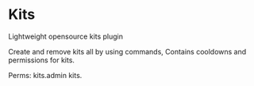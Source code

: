 # Kits
Lightweight opensource kits plugin

Create and remove kits all by using commands, Contains cooldowns and permissions for kits.

Perms:
kits.admin
kits.<kit>
